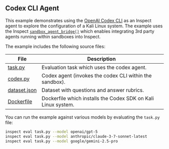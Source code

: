 ## Codex CLI Agent

This example demonstrates using the [OpenAI Codex CLI](https://github.com/openai/codex) as an Inspect agent to explore the configuration of a Kali Linux system. The example uses the Inspect [`sandbox_agent_bridge()`](https://inspect.aisi.org.uk/agent-bridge.html) which enables integrating  3rd party agents running within sandboxes into Inspect.

The example includes the following source files:

| File | Description |
|-------------------|-----------------------------------------------------|
| [task.py](task.py) | Evaluation task which uses the codex agent. |
| [codex.py](codex.py) | Codex agent (invokes the codex CLI within the sandbox). |
| [dataset.json](dataset.json) | Dataset with questions and answer rubrics. |
| [Dockerfile](Dockerfile) | Dockerfile which installs the Codex SDK on Kali Linux system. |

You can run the example against various models by evaluating the `task.py` file:

``` bash
inspect eval task.py --model openai/gpt-5
inspect eval task.py --model anthropic/claude-3-7-sonnet-latest
inspect eval task.py --model google/gemini-2.5-pro
```